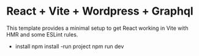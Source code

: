 # React + Vite + Wordpress + Graphql

This template provides a minimal setup to get React working in Vite with HMR and some ESLint rules.



- install
  npm install
-run project
  npm run dev

